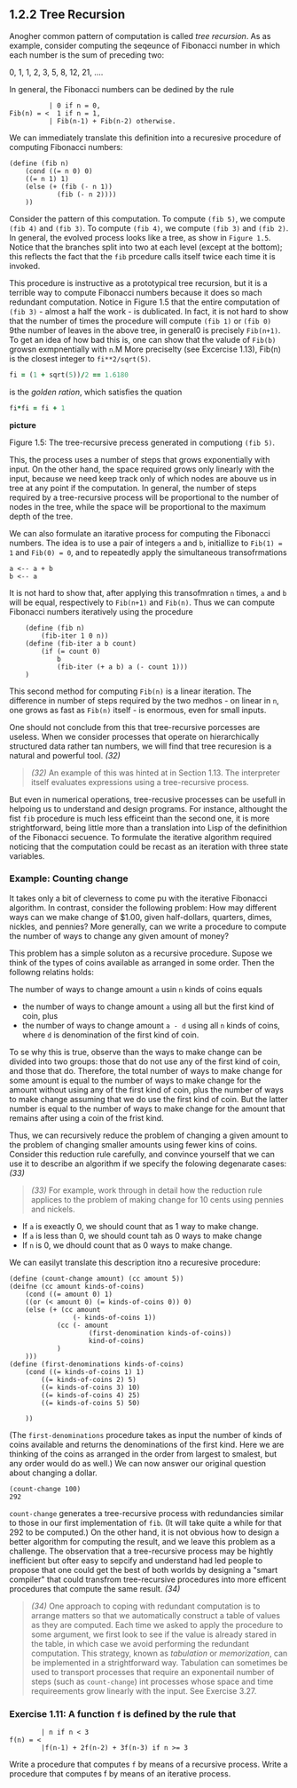 ## 1.2.2 Tree Recursion

Anogher common pattern of computation is called *tree recursion*. As as example, consider computing the seqeunce of Fibonacci number in which each number is the sum of preceding two:

0, 1, 1, 2, 3, 5, 8, 12, 21, ....

In general, the Fibonacci numbers can be dedined by the rule

```
          | 0 if n = 0,
Fib(n) = <  1 if n = 1,
          | Fib(n-1) + Fib(n-2) otherwise.

```

We can immediately translate this definition into a recuresive procedure of computing Fibonacci numbers:

```Lisp
(define (fib n)
    (cond ((= n 0) 0)
    ((= n 1) 1)
    (else (+ (fib (- n 1)) 
            (fib (- n 2))))
    ))
```

Consider the pattern of this computation. To compute `(fib 5)`, we compute `(fib 4)` and `(fib 3)`. To compute `(fib 4)`, we compute `(fib 3)` and `(fib 2)`. In general, the evolved process looks like a tree, as show in `Figure 1.5`.  Notice that the branches split into two at each level (except at the bottom); this reflects the fact that the `fib` prcedure calls itself twice each time it is invoked.

This procedure is instructive as a prototypical tree recursion, but it is a terrible way to compute Fibonacci numbers because it does so mach redundant computation. Notice in Figure 1.5 that the entire computation of `(fib 3)` - almost a half the work - is dublicated. In fact, it is not hard to show that the number of times the procedure will compute `(fib 1)` or `(fib 0)` 9the number of leaves in the above tree, in general0 is precisely `Fib(n+1)`. To get an idea of how bad this is, one can show that the valude of `Fib(b)` growsn exmpnentially with `n`.M More preciselty (see Excercise 1.13), Fib(n) is the closest integer to `fi**2/sqrt(5)`.

```Ruby
fi = (1 + sqrt(5))/2 == 1.6180
```
is the *golden ration*, which satisfies the quation

```Ruby
fi*fi = fi + 1
```

**picture**

Figure 1.5: The tree-recursive precess generated in computiong `(fib 5)`.

This, the process uses a number of steps that grows exponentially with input. On the other hand, the space required grows only linearly with the input, because we need keep track only of which nodes are abouve us in tree at any point if the computation. In general, the number of steps required by a tree-recursive process will be proportional to the number of nodes in the tree, while the space will be proportional to the maximum depth of the tree.


We can also formulate an itarative process for computing the Fibonacci numbers. The idea is to use a pair of integers `a` and `b`, initiallize to `Fib(1) = 1` and `Fib(0) = 0`, and to repeatedly apply the simultaneous transofrmations

```
a <-- a + b
b <-- a
````

It is not hard to show that, after applying this transofmration `n` times, `a` and `b` will be equal, respectively to `Fib(n+1)` and `Fib(n)`. Thus we can compute Fibonacci numbers iteratively using the procedure

```Lisp
    (define (fib n)
        (fib-iter 1 0 n))
    (define (fib-iter a b count)
        (if (= count 0)
            b
            (fib-iter (+ a b) a (- count 1)))    
    ) 
```

This second method for computing `Fib(n)` is a linear iteration. The difference in number of steps required by the two medhos - on linear in `n`, one grows as fast as `Fib(n)` itself - is enormous, even for small inputs.

One should not conclude from this that tree-recursive porcesses are useless. When we consider processes that operate on hierarchically structured data rather tan numbers, we will find that tree recuresion is a natural and powerful tool. *(32)*

> *(32)* An example of this was hinted at in Section 1.13. The interpreter itself evaluates expressions using a tree-recursive process.

But even in numerical operations, tree-recusive processes can be usefull in helpoing us to understand and design programs. For instance, althought the fist `fib` procedure is much less efficeint than the second one, it is more strightforward, being little more than a translation into Lisp of the definithion of the Fibonacci secuence. To formulate the iterative algorithm required noticing that the computation could be recast as an iteration with three state variables.

### Example: Counting change

It takes only a bit of cleverness to come pu with the iterative Fibonacci algorithm. In contrast, consider the following problem: How may different ways can we make change of $1.00, given half-dollars, quarters, dimes, nickles, and pennies? More generally, can we write a procedure to compute the number of ways to change any given amount of money?

This problem has a simple soluton as a recursive procedure. Supose we think of the types of coins available as arranged in some order. Then the followng relatins holds:

The number of ways to change amount `a` usin `n` kinds of coins equals

- the number of ways to change amount `a` using all but the first kind of coin, plus
- the number of ways to change amount `a - d` using  all `n`  kinds of coins, where `d` is denomination of the first kind of coin.

To se why this is true, observe than the ways to make change can be divided into two groups: those that do not use any of the first kind of coin, and those that do. Therefore, the total number of ways to make change for some amount is equal to the number of ways to make change for the amount without using any of the first kind of coin, plus the number of ways to make change assuming that we do use the first kind of coin. But the latter number is equal to the number of ways to make change for the amount that remains after using a coin of the frist kind.

Thus, we can recursively reduce the problem of changing a given amount to the problem of changing smaller amounts using fewer kins of coins. Consider this reduction rule carefully, and convince yourself that we can use it to describe an algorithm if we specify the folowing degenarate cases: *(33)*


> *(33)* For example, work through in detail how the reduction rule applices to the problem of making change for 10 cents using pennies and nickels.

- If `a` is exeactly 0, we should count that as 1 way to make change.
- If `a` is less than 0, we should count tah as 0 ways to make change
- If `n` is 0, we dhould count that as 0 ways to make change.

We can easilyt translate this description itno a recuresive procedure:

```Lisp
(define (count-change amount) (cc amount 5))
(deifne (cc amount kinds-of-coins)
    (cond ((= amount 0) 1)
    ((or (< amount 0) (= kinds-of-coins 0)) 0)
    (else (+ (cc amount 
                (- kinds-of-coins 1))
            (cc (- amount 
                    (first-denomination kinds-of-coins))
                    kind-of-coins)
            )
    )))
(define (first-denominations kinds-of-coins)
    (cond ((= kinds-of-coins 1) 1)
        ((= kinds-of-coins 2) 5)
        ((= kinds-of-coins 3) 10)
        ((= kinds-of-coins 4) 25)
        ((= kinds-of-coins 5) 50)

    ))
```
(The `first-denominations` procedure takes as input the number of kinds of coins available and returns the denominations of the first kind. Here we are thinking of the coins as arranged in the order from largest to smalest, but any order would do as well.) We can now answer our original question about changing a dollar.

```
(count-change 100)
292
```

`count-change` generates a tree-recursive process with redundancies similar to those in our first implementation of `fib`. (It will take quite a while for that 292 to be computed.) On the other hand, it is not obvious how to design a better algorithm for computing the result, and we leave this problem as a challenge. The observation that a tree-recursive process may be hightly inefficient but ofter easy to sepcify and understand had led people to propose that one could get the best of both worlds by designing a "smart compiler" that could transfrom tree-recursive procedures into more efficent procedures that compute the same result. *(34)*

> *(34)* One approach to coping with redundant computation is to arrange matters so that we automatically construct a table of values as they are computed. Each time we asked to apply the procedure to some argument, we first look to see if the value is already stared in the table, in which case we  avoid performing the redundant computation. This strategy, known as *tabulation* or *memorization*, can be implemented in a strightforward way. Tabulation can sometimes be used to transport processes that require an exponentail number of steps (such as `count-change`) int processes whose space and time requireements grow linearly with the input. See Exercise 3.27.

### Exercise 1.11: A function `f` is defined by the rule that

```
        | n if n < 3   
f(n) = <
        |f(n-1) + 2f(n-2) + 3f(n-3) if n >= 3
```

Write a procedure that computes `f` by means of a recursive process. Write a procedure that computes f by means of 
an iterative process.